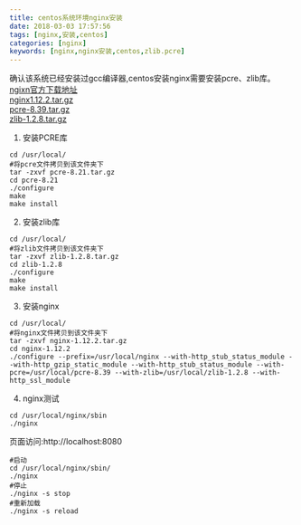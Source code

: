 ```yaml
---
title: centos系统环境nginx安装
date: 2018-03-03 17:57:56
tags: [nginx,安装,centos]
categories: [nginx]
keywords: [nginx,nginx安装,centos,zlib.pcre]
---
```


确认该系统已经安装过gcc编译器,centos安装nginx需要安装pcre、zlib库。   
[ngixn官方下载地址](http://nginx.org/en/download.html)   
[nginx1.12.2.tar.gz](http://opvqbxg2k.bkt.clouddn.com/nginx/nginx-1.12.2.tar.gz)   
[pcre-8.39.tar.gz](http://opvqbxg2k.bkt.clouddn.com/nginx/pcre-8.39.tar.gz)   
[zlib-1.2.8.tar.gz](http://opvqbxg2k.bkt.clouddn.com/nginx/zlib-1.2.8.tar.gz)

<!-- more -->

1. 安装PCRE库

``` shell
cd /usr/local/
#将pcre文件拷贝到该文件夹下
tar -zxvf pcre-8.21.tar.gz 
cd pcre-8.21 
./configure
make
make install
```

2. 安装zlib库

``` shell
cd /usr/local/  
#将zlib文件拷贝到该文件夹下
tar -zxvf zlib-1.2.8.tar.gz
cd zlib-1.2.8
./configure
make
make install
```

3. 安装nginx

``` shell
cd /usr/local/
#将nginx文件拷贝到该文件夹下
tar -zxvf nginx-1.12.2.tar.gz 
cd nginx-1.12.2
./configure --prefix=/usr/local/nginx --with-http_stub_status_module --with-http_gzip_static_module --with-http_stub_status_module --with-pcre=/usr/local/pcre-8.39 --with-zlib=/usr/local/zlib-1.2.8 --with-http_ssl_module
```

4. nginx测试

``` shell
cd /usr/local/nginx/sbin
./nginx
```

页面访问:http://localhost:8080

``` shell
#启动
cd /usr/local/nginx/sbin/
./nginx
#停止
./nginx -s stop
#重新加载
./nginx -s reload
```
